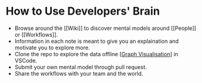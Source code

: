 # How to Use Developers' Brain

- Browse around the [[Wiki]] to discover mental models around [[People]] or [[Workflows]].
- Information in each note is meant to give you an explaination and motivate you to explore more.
- Clone the repo to explore the data offline [[Graph
  Visualisation](https://foambubble.github.io/foam/graph-visualisation)] in
  VSCode.
- Submit your own mental model through pull request.
- Share the workflows with your team and the world.
